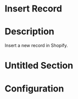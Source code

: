 ﻿# Insert Record

# Description

Insert a new record in Shopify.

# Untitled Section

# Configuration
